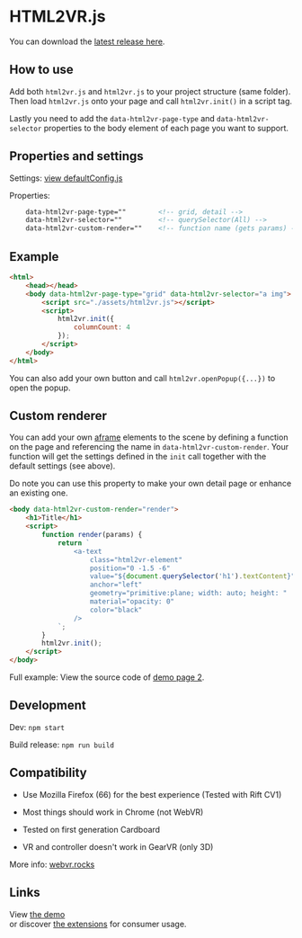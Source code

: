 
# HTML2VR.js

You can download the [latest release here](https://github.com/tuur29/html2vr/releases).

## How to use

Add both `html2vr.js` and `html2vr.js` to your project structure (same folder). Then load `html2vr.js` onto your page and call `html2vr.init()` in a script tag.

Lastly you need to add the `data-html2vr-page-type` and `data-html2vr-selector` properties to the body element of each page you want to support.

## Properties and settings

Settings: [view defaultConfig.js](./src/defaultConfig.js)

Properties:

```html
    data-html2vr-page-type=""        <!-- grid, detail -->
    data-html2vr-selector=""         <!-- querySelector(All) -->
    data-html2vr-custom-render=""    <!-- function name (gets params) -->
```

## Example

```html
<html>
    <head></head>
    <body data-html2vr-page-type="grid" data-html2vr-selector="a img">
        <script src="./assets/html2vr.js"></script>
        <script>
            html2vr.init({
                columnCount: 4
            });
        </script>
    </body>
</html>
```

You can also add your own button and call `html2vr.openPopup({...})` to open the popup.

## Custom renderer

You can add your own [aframe](https://aframe.io/) elements to the scene by defining a function on the page and referencing the name in `data-html2vr-custom-render`. Your function will get the settings defined in the `init` call together with the default settings (see above).

Do note you can use this property to make your own detail page or enhance an existing one.

```html
<body data-html2vr-custom-render="render">
    <h1>Title</h1>
    <script>
        function render(params) {
            return `
                <a-text
                    class="html2vr-element"
                    position="0 -1.5 -6"
                    value="${document.querySelector('h1').textContent}"
                    anchor="left"
                    geometry="primitive:plane; width: auto; height: "
                    material="opacity: 0"
                    color="black"
                />
            `;
        }
        html2vr.init();
    </script>
</body>
```

Full example: View the source code of [demo page 2](../demo/site/detail/2.html).

## Development

Dev: `npm start`

Build release: `npm run build`

## Compatibility

- Use Mozilla Firefox (66) for the best experience (Tested with Rift CV1)

- Most things should work in Chrome (not WebVR)

- Tested on first generation Cardboard

- VR and controller doesn't work in GearVR (only 3D)

More info: [webvr.rocks](https://webvr.rocks/)

## Links

View [the demo](../demo)  
or discover [the extensions](../extension) for consumer usage.
